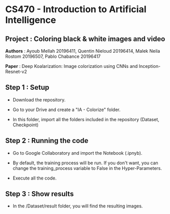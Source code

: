 # CS470 - Introduction to Artificial Intelligence
## Project : Coloring black & white images and video
**Authors** : Ayoub Mellah 20196411, Quentin Nieloud 20196414, Malek Neila Rostom 20196507, Pablo Chabance 20196417

**Paper** : Deep Koalarization: Image colorization using CNNs and Inception-Resnet-v2

## Step 1 : Setup

* Download the repository.

* Go to your Drive and create a "IA - Colorize" folder.

* In this folder, import all the folders included in the repository (Dataset, Checkpoint)


## Step 2 : Running the code

* Go to Google Collaboratory and import the Notebook (.ipnyb).

* By default, the training process will be run. If you don't want, you can change the training_process variable to False in the Hyper-Parameters.

* Execute all the code.

## Step 3 : Show results

* In the /Dataset/result folder, you will find the resulting images.
